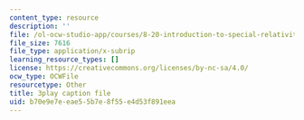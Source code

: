 ```yaml
---
content_type: resource
description: ''
file: /ol-ocw-studio-app/courses/8-20-introduction-to-special-relativity-january-iap-2021/b70e9e7eeae55b7e8f55e4d53f891eea_Pf_PvckSdTg.vtt
file_size: 7616
file_type: application/x-subrip
learning_resource_types: []
license: https://creativecommons.org/licenses/by-nc-sa/4.0/
ocw_type: OCWFile
resourcetype: Other
title: 3play caption file
uid: b70e9e7e-eae5-5b7e-8f55-e4d53f891eea
---
```

